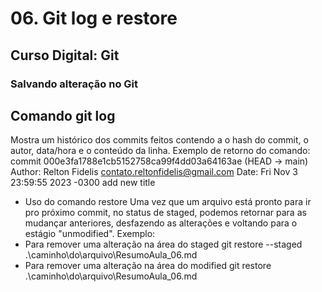 # 06. Git log e restore

## Curso Digital: Git

### Salvando alteração no Git

## Comando git log
Mostra um histórico dos commits feitos contendo a o hash do commit,
o autor, data/hora e o conteúdo da linha.
Exemplo de retorno do comando:
commit 000e3fa1788e1cb5152758ca99f4dd03a64163ae (HEAD -> main)
Author: Relton Fidelis <contato.reltonfidelis@gmail.com>
Date:   Fri Nov 3 23:59:55 2023 -0300
add new title

* Uso do comando restore
Uma vez que um arquivo está pronto para ir pro próximo commit, no status de staged,
podemos retornar para as mudançar anteriores, desfazendo as alterações e voltando
para o estágio "unmodified".
Exemplo:
* Para remover uma alteração na área do staged
git restore --staged .\caminho\do\arquivo\ResumoAula_06.md
* Para remover uma alteração na área do modified
git restore .\caminho\do\arquivo\ResumoAula_06.md